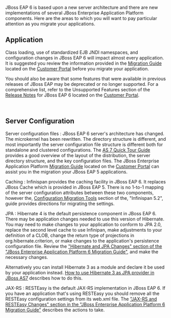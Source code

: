 JBoss EAP 6 is based upon a new server architecture and there are new implementations of several JBoss Enterprise Application Platform components. Here are the areas to which you will want to pay particular attention as you migrate your applications.  


Application
-----------

Class loading, use of standardized EJB JNDI namespaces, and configuration changes in JBoss EAP 6 will impact almost every application. It is suggested you review the information provided in the [Migration Guide](https://access.redhat.com/site/documentation/en-US/JBoss_Enterprise_Application_Platform/6.2/html-single/Migration_Guide/index.html) located on the [Customer Portal](https://access.redhat.com/site/documentation/JBoss_Enterprise_Application_Platform/) before you migrate your application.  

You should also be aware that some features that were available in previous releases of JBoss EAP may be deprecated or no longer supported. For a comprehensive list, refer to the Unsupported Features section of the [Release Notes](https://access.redhat.com/site/documentation/en-US/JBoss_Enterprise_Application_Platform/6.2/html-single/6.2.0_Release_Notes/index.html#idm86029952) for JBoss EAP 6 located on the [Customer Portal](https://access.redhat.com/site/documentation/JBoss_Enterprise_Application_Platform/).

<br/>

Server Configuration 
--------------------
       
Server configuration files
: JBoss EAP 6 server's architecture has changed.  The microkernel has been rewritten. The directory structure is different, and most importantly the server configuration file structure is different both for standalone and clustered configurations. The [AS 7 Quick Tour Guide](https://docs.jboss.org/author/display/AS7/Getting+Started+Guide#GettingStartedGuide-AS7AQuickTour) provides a good overview of the layout of the distribution, the server directory structure, and the key configuration files. The JBoss Enterprise Application Platform [Migration Guide](https://access.redhat.com/site/documentation/en-US/JBoss_Enterprise_Application_Platform/6.2/html-single/Migration_Guide/index.html) located on the [Customer Portal](https://access.redhat.com/site/documentation/JBoss_Enterprise_Application_Platform/) can assist you in the migration your JBoss EAP 5 applications.
            
Caching
: Infinispan provides the caching facility in JBoss EAP 6.  It replaces JBoss Cache which is provided in JBoss EAP 5. There is no 1-to-1 mapping of the server configuration attributes between these two components, however the, [Configuration Migration Tools](https://docs.jboss.org/author/display/ISPN/Configuration+Migration+Tools) section of the, "Infinispan 5.2", guide provides directions for migrating the settings.

JPA
: Hibernate 4 is the default persistence component in JBoss EAP 6. There may be application changes needed to use this version of Hibernate. You may need to make changes to your application to conform to JPA 2.0, replace the second level cache to use Infinipan, make adjustments to your definition of a CLOB, change the return type of  projections in org.hibernate.criterion, or make changes to the application's persistence configuration file.  Review the ["Hibernate and JPA Changes" section of the "JBoss Enterprise Application Platform 6 Migration Guide"](https://access.redhat.com/knowledge/docs/en-US/JBoss_Enterprise_Application_Platform/6.2/html/Migration_Guide/sect-Hibernate_and_JPA_Changes.html), and make the necessary changes.
 

  Alternatively you can install Hibernate 3 as a module and declare it be used by your application instead. [How to use Hibernate 3 as JPA provider in JBoss AS7](http://badr-elhouari.blogspot.com/2011/10/how-to-use-hibernate-3-as-jpa-provider.html) describes how to do this.

JAX-RS
: RESTEasy is the default JAX-RS implementation in JBoss EAP 6. If you have an application that's using RESTEasy you should remove all the RESTEasy configuration settings from its web.xml file.  The ["JAX-RS and RESTEasy Changes" section in the "JBoss Enterprise Application Platform 6 Migration Guide"](https://access.redhat.com/site/documentation//en-US/JBoss_Enterprise_Application_Platform/6.2/html/Migration_Guide/sect-JAX-RS_and_RESTEasy_Changes.html) describes the actions to take.
